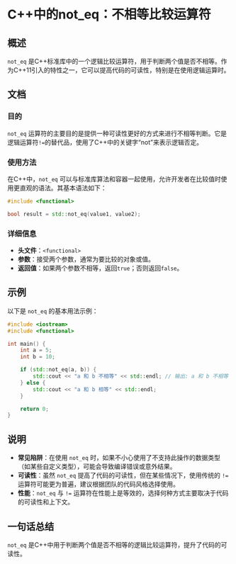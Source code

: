 <!--
Meta Description: # C++中的not_eq：不相等比较运算符 ## 概述 `not_eq` 是C++标准库中的一个逻辑比较运算符，用于判断两个值是否不相等。作为C++11引入的特性之一，它可以提高代码的可读性，特别是在使用逻辑运算时。 ## 文档 ### 目的 `not_eq` 运算符的主要目的是提供一种可读性更好...
Meta Keywords: not_eq, std, include, functional, int
-->

# C++中的not_eq：不相等比较运算符

## 概述
`not_eq` 是C++标准库中的一个逻辑比较运算符，用于判断两个值是否不相等。作为C++11引入的特性之一，它可以提高代码的可读性，特别是在使用逻辑运算时。

## 文档
### 目的
`not_eq` 运算符的主要目的是提供一种可读性更好的方式来进行不相等判断。它是逻辑运算符`!=`的替代品，使用了C++中的关键字“not”来表示逻辑否定。

### 使用方法
在C++中，`not_eq` 可以与标准库算法和容器一起使用，允许开发者在比较值时使用更直观的语法。其基本语法如下：

```cpp
#include <functional>

bool result = std::not_eq(value1, value2);
```

### 详细信息
- **头文件**：`<functional>`
- **参数**：接受两个参数，通常为要比较的对象或值。
- **返回值**：如果两个参数不相等，返回`true`；否则返回`false`。

## 示例
以下是 `not_eq` 的基本用法示例：

```cpp
#include <iostream>
#include <functional>

int main() {
    int a = 5;
    int b = 10;

    if (std::not_eq(a, b)) {
        std::cout << "a 和 b 不相等" << std::endl; // 输出: a 和 b 不相等
    } else {
        std::cout << "a 和 b 相等" << std::endl;
    }

    return 0;
}
```

## 说明
- **常见陷阱**：在使用 `not_eq` 时，如果不小心使用了不支持此操作的数据类型（如某些自定义类型），可能会导致编译错误或意外结果。
- **可读性**：虽然 `not_eq` 提高了代码的可读性，但在某些情况下，使用传统的 `!=` 运算符可能更为普遍，建议根据团队的代码风格选择使用。
- **性能**：`not_eq` 与 `!=` 运算符在性能上是等效的，选择何种方式主要取决于代码的可读性和上下文。

## 一句话总结
`not_eq` 是C++中用于判断两个值是否不相等的逻辑比较运算符，提升了代码的可读性。